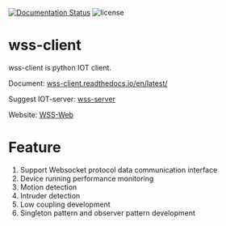 
[![Documentation Status](https://readthedocs.org/projects/wss-client/badge/?version=latest)](https://wss-client.readthedocs.io/en/latest/?badge=latest)
![license](https://img.shields.io/github/license/Haozheng-Li/wss-client)

# wss-client

wss-client is python IOT client. 

Document: [wss-client.readthedocs.io/en/latest/](https://wss-client.readthedocs.io/en/latest/)

Suggest IOT-server: [wss-server](https://github.com/Haozheng-Li/wss-server/blob/master/README.md)

Website: [WSS-Web](https://wssweb.net/)

# Feature

1. Support Websocket protocol data communication interface
2. Device running performance monitoring
3. Motion detection
4. Intruder detection
5. Low coupling development
6. Singleton pattern and observer pattern development




